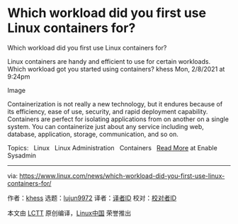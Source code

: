 [#]: collector: (lujun9972)
[#]: translator: ( )
[#]: reviewer: ( )
[#]: publisher: ( )
[#]: url: ( )
[#]: subject: (Which workload did you first use Linux containers for?)
[#]: via: (https://www.linux.com/news/which-workload-did-you-first-use-linux-containers-for/)
[#]: author: (khess https://www.redhat.com/sysadmin/which-workloads-containers)

Which workload did you first use Linux containers for?
======

Which workload did you first use Linux containers for?

Linux containers are handy and efficient to use for certain workloads. Which workload got you started using containers?
khess
Mon, 2/8/2021 at 9:24pm

Image

Containerization is not really a new technology, but it endures because of its efficiency, ease of use, security, and rapid deployment capability. Containers are perfect for isolating applications from on another on a single system. You can containerize just about any service including web, database, application, storage, communication, and so on. 

Topics:  
Linux  
Linux Administration  
Containers  
[Read More][1] at Enable Sysadmin

--------------------------------------------------------------------------------

via: https://www.linux.com/news/which-workload-did-you-first-use-linux-containers-for/

作者：[khess][a]
选题：[lujun9972][b]
译者：[译者ID](https://github.com/译者ID)
校对：[校对者ID](https://github.com/校对者ID)

本文由 [LCTT](https://github.com/LCTT/TranslateProject) 原创编译，[Linux中国](https://linux.cn/) 荣誉推出

[a]: https://www.redhat.com/sysadmin/which-workloads-containers
[b]: https://github.com/lujun9972
[1]: https://www.redhat.com/sysadmin/which-workloads-containers

